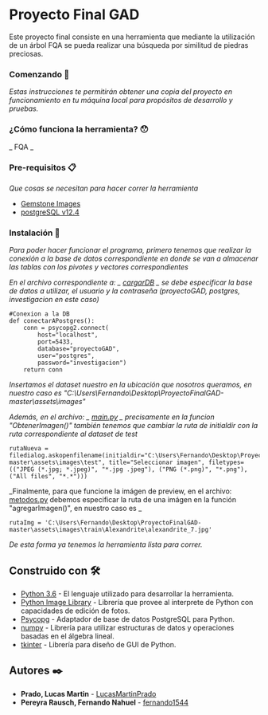 # Proyecto Final GAD

Este proyecto final consiste en una herramienta que mediante la utilización de un árbol FQA se pueda realizar una búsqueda por similitud de piedras preciosas.

### Comenzando 🚀

_Estas instrucciones te permitirán obtener una copia del proyecto en funcionamiento en tu máquina local para propósitos de desarrollo y pruebas._

### ¿Cómo funciona la herramienta? 😯

_ FQA _


### Pre-requisitos 📋

_Que cosas se necesitan para hacer correr la herramienta_

* [Gemstone Images](https://www.kaggle.com/lsind18/gemstones-images)
* [postgreSQL v12.4](https://www.enterprisedb.com/postgresql-tutorial-resources-training?cid=48)

### Instalación 🔧
_Para poder hacer funcionar el programa, primero tenemos que realizar la conexión a la base de datos correspondiente en donde se van a almacenar las tablas con los pivotes
y vectores correspondientes_

_En el archivo correspondiente a: _ [cargarDB](https://github.com/LucasMartinPrado/ProyectoFinalGAD/blob/master/cargarDB.py) _ se debe especificar la base de datos a utilizar, el usuario y la contraseña (proyectoGAD, postgres, investigacion en este caso)_

```
#Conexion a la DB
def conectarAPostgres():
    conn = psycopg2.connect(
        host="localhost",
        port=5433,
        database="proyectoGAD",
        user="postgres",
        password="investigacion")
    return conn
```
_Insertamos el dataset nuestro en la ubicación que nosotros queramos, en nuestro caso es "C:\Users\Fernando\Desktop\ProyectoFinalGAD-master\assets\images"_

_Además, en el archivo: _ [main.py](https://github.com/LucasMartinPrado/ProyectoFinalGAD/blob/master/main.py) _ precisamente en la funcion "ObtenerImagen()" también tenemos que cambiar la ruta de initialdir con la ruta correspondiente al dataset de test_

```
rutaNueva = filedialog.askopenfilename(initialdir="C:\Users\Fernando\Desktop\ProyectoFinalGAD-master\assets\images\test", title="Seleccionar imagen", filetypes=(("JPEG (*.jpg; *.jpeg)", "*.jpg .jpeg"), ("PNG (*.png)", "*.png"), ("All files", "*.*")))
```

_Finalmente, para que funcione la imágen de preview, en el archivo: [metodos.py](https://github.com/LucasMartinPrado/ProyectoFinalGAD/blob/master/metodos.py) debemos especificar la ruta de una imágen en la función "agregarImagen()", en nuestro caso es _
```
rutaImg = 'C:\Users\Fernando\Desktop\ProyectoFinalGAD-master\assets\images\train\Alexandrite\alexandrite_7.jpg'
```

_De esta forma ya tenemos la herramienta lista para correr._

## Construido con 🛠️

* [Python 3.6](https://www.python.org/) - El lenguaje utilizado para desarrollar la herramienta.
* [Python Image Library](https://www.pythonware.com/products/pil/) - Librería que provee al interprete de Python con capacidades de edición de fotos.
* [Psycopg](https://pypi.org/project/psycopg2/) - Adaptador de base de datos PostgreSQL para Python.
* [numpy](https://pypi.org/project/numpy/) - Librería para utilizar estructuras de datos y operaciones basadas en el álgebra lineal.
* [tkinter](https://docs.python.org/3/library/tkinter.html) - Librería para diseño de GUI de Python.


## Autores ✒️

* **Prado, Lucas Martin** - [LucasMartinPrado](https://gitlab.com/LucasMartinPrado)
* **Pereyra Rausch, Fernando Nahuel** - [fernando1544](https://gitlab.com/fernando1544)
